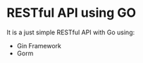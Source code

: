<h1>RESTful API using GO</h1>
<p>It is a just simple RESTful API with Go using: </p>
<ul>
    <li>
        Gin Framework
    </li>
    <li>
        Gorm
    </li>
</ul>